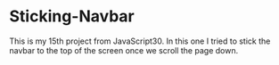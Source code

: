 # Sticking-Navbar
This is my 15th project from JavaScript30. In this one I tried to stick the navbar to the top of the screen once we scroll the page down.
